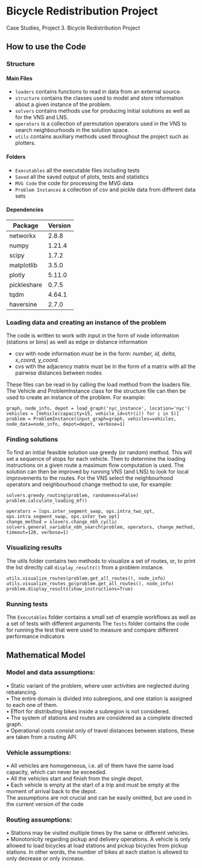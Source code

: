 # Bicycle Redistribution Project
Case Studies, Project 3. Bicycle Redistribution Project

## How to use the Code
### Structure

#### Main Files
- `loaders` contains functions to read in data from an external source.
- `structure` contains the classes used to model and store information about a given instance of the problem.
- `solvers` contains methods use for producing initial solutions as well as for the VNS and LNS.
- `operators` is a collection of permutation operators used in the VNS to search neighbourhoods in the solution space.
- `utils` contains auxiliary methods used throughout the project such as plotters.
#### Folders
- `Executables` all the executable files including tests
- `Saved` all the saved output of plots, tests and statistics
- `MVG Code` the code for processing the MVG data 
- `Problem Instances` a collection of csv and pickle data from different data sets
#### Dependencies
| Package      | Version   |
|--------------|-----------|
| networkx     | 2.8.8     |
| numpy        | 1.21.4    |
| scipy        | 1.7.2     |
| matplotlib   | 3.5.0     |
| plotly       | 5.11.0    |
| pickleshare  | 0.7.5     |
| tqdm         | 4.64.1    |
| haversine    | 2.7.0     |


### Loading data and creating an instance of the problem
The code is written to work with input in the form of node information (stations or bins) as well as edge or distance information
- csv with node information must be in the form:  _number, id, delta, x_coord, y_coord_.
- cvs with the adjacency matrix must be in the form of a matrix with all the pairwise distances between nodes

These files can be read in by calling the load method from the loaders file. 
The Vehicle and ProblemInstance class for the structure file can then be used to create an instance of the problem. For example:
```
graph, node_info, depot = load_graph('nyc_instance', location='nyc')
vehicles = [Vehicle(capacity=15, vehicle_id=str(i)) for i in 5)]
problem = ProblemInstance(input_graph=graph, vehicles=vehicles, node_data=node_info, depot=depot, verbose=1)
```

### Finding solutions
To find an initial feasible solution use greedy (or random) method. This will set a sequence of stops for each vehicle. 
Then to determine the loading instructions on a given route a maximum flow computation is used.
The solution can then be improved by running VNS (and LNS) to look for local improvements to the routes. 
For the VNS select the neighbourhood operators and neighbourhood change method to use, for example:
```
solvers.greedy_routing(problem, randomness=False)
problem.calculate_loading_mf()

operators = [ops.inter_segment_swap, ops.intra_two_opt, ops.intra_segment_swap, ops.inter_two_opt]
change_method = slovers.change_nbh_cyclic
solvers.general_variable_nbh_search(problem, operators, change_method, timeout=120, verbose=1)
```
### Visualizing results
The utils folder contains two methods to visualize a set of routes, or, to print the list directly call `display_results()` from a problem instance.
```
utils.visualize_routes(problem.get_all_routes(), node_info)
utils.visualize_routes_go(problem.get_all_routes(), node_info)
problem.display_results(show_instructions=True)
```

### Running tests
The `Executables` folder contains a small set of example workflows as well as a set of tests with different arguments
The `Tests` folder contains the code for running the test that were used to measure and compare different performance indicators


## Mathematical Model
### Model and data assumptions:  
•	Static variant of the problem, where user activities are neglected during rebalancing.  
•	The entire domain is divided into subregions, and one station is assigned to each one of them.  
•	Effort for distributing bikes inside a subregion is not considered.  
•	The system of stations and routes are considered as a complete directed graph.  
•	Operational costs consist only of travel distances between stations, these are taken from a routing API.   

### Vehicle assumptions:  
•	All vehicles are homogeneous, i.e. all of them have the same load capacity, which can never be exceeded.  
•	All the vehicles start and finish from the single depot.  
•	Each vehicle is empty at the start of a trip and must be empty at the moment of arrival back to the depot.  
The assumptions are not crucial and can be easily omitted, but are used in the current version of the code

### Routing assumptions:  
•	Stations may be visited multiple times by the same or different vehicles.  
•	Monotonicity regarding pickup and delivery operations. A vehicle is only allowed to load bicycles at load stations and pickup bicycles from pickup stations. In other words, the number of bikes at each station is allowed to only decrease or only increase.  
